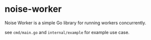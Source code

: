 # noise-worker
Noise Worker is a simple Go library for running workers concurrently.

see `cmd/main.go` and `internal/example` for example use case.
